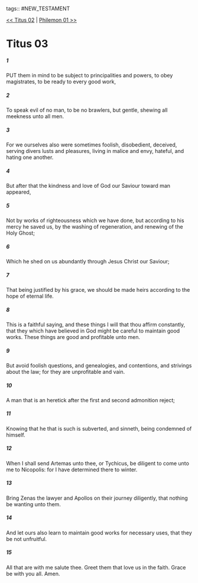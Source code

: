 tags:: #NEW_TESTAMENT

[<< Titus 02](NEW_TESTAMENT/17_Titus/Titus_02.md) | [Philemon 01 >>](NEW_TESTAMENT/18_Philemon/Philemon_01.md)

# Titus 03

##### 1

PUT them in mind to be subject to principalities and powers, to obey magistrates, to be ready to every good work,

##### 2

To speak evil of no man, to be no brawlers, but gentle, shewing all meekness unto all men.

##### 3

For we ourselves also were sometimes foolish, disobedient, deceived, serving divers lusts and pleasures, living in malice and envy, hateful, and hating one another.

##### 4

But after that the kindness and love of God our Saviour toward man appeared,

##### 5

Not by works of righteousness which we have done, but according to his mercy he saved us, by the washing of regeneration, and renewing of the Holy Ghost;

##### 6

Which he shed on us abundantly through Jesus Christ our Saviour;

##### 7

That being justified by his grace, we should be made heirs according to the hope of eternal life.

##### 8

This is a faithful saying, and these things I will that thou affirm constantly, that they which have believed in God might be careful to maintain good works. These things are good and profitable unto men.

##### 9

But avoid foolish questions, and genealogies, and contentions, and strivings about the law; for they are unprofitable and vain.

##### 10

A man that is an heretick after the first and second admonition reject;

##### 11

Knowing that he that is such is subverted, and sinneth, being condemned of himself.

##### 12

When I shall send Artemas unto thee, or Tychicus, be diligent to come unto me to Nicopolis: for I have determined there to winter.

##### 13

Bring Zenas the lawyer and Apollos on their journey diligently, that nothing be wanting unto them.

##### 14

And let ours also learn to maintain good works for necessary uses, that they be not unfruitful.

##### 15

All that are with me salute thee. Greet them that love us in the faith. Grace be with you all. Amen.
